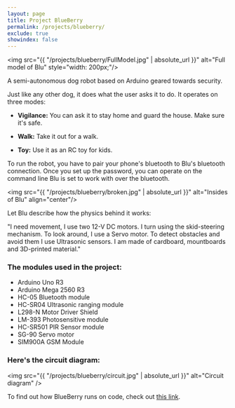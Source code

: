 ```yaml
---
layout: page
title: Project BlueBerry
permalink: /projects/blueberry/
exclude: true
showindex: false
---
```


<img src="{{ "/projects/blueberry/FullModel.jpg" | absolute_url }}" alt="Full model of Blu" style="width: 200px;"/>

A semi-autonomous dog robot based on Arduino geared towards security. 

Just like any other dog, it does what the user asks it to do. It operates on three modes:

- **Vigilance:** You can ask it to stay home and guard the house. Make sure it's safe.

- **Walk:** Take it out for a walk.

- **Toy:** Use it as an RC toy for kids.

To run the robot, you have to pair your phone's bluetooth to Blu's bluetooth connection. Once you set up the password, you can operate on the command line Blu is set to work with over the bluetooth.

<img src="{{ "/projects/blueberry/broken.jpg" | absolute_url }}" alt="Insides of Blu" align="center"/>

Let Blu describe how the physics behind it works:

"I need movement, I use two 12-V DC motors. I turn using the skid-steering mechanism.
To look around, I use a Servo motor.
To detect obstacles and avoid them I use Ultrasonic sensors.
I am made of cardboard, mountboards and 3D-printed material."

### The modules used in the project:

- Arduino Uno R3
- Arduino Mega 2560 R3
- HC-05 Bluetooth module
- HC-SR04 Ultrasonic ranging module
- L298-N Motor Driver Shield
- LM-393 Photosensitive module
- HC-SR501 PIR Sensor module
- SG-90 Servo motor
- SIM900A GSM Module

### Here's the circuit diagram:

<img src="{{ "/projects/blueberry/circuit.jpg" | absolute_url }}" alt="Circuit diagram" />

To find out how BlueBerry runs on code, check out [this link][blu-github].

[blu-github]: https://github.com/2DSharp/BlueBerry